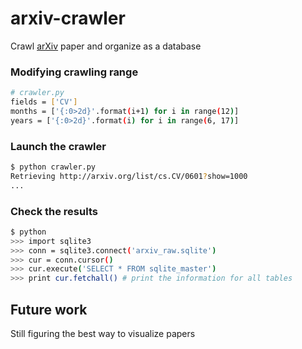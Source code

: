 # arxiv-crawler
Crawl [arXiv](http://arxiv.org/) paper and organize as a database

### Modifying crawling range

```sh
# crawler.py
fields = ['CV']
months = ['{:0>2d}'.format(i+1) for i in range(12)]
years = ['{:0>2d}'.format(i) for i in range(6, 17)]
```

### Launch the crawler

```sh
$ python crawler.py
Retrieving http://arxiv.org/list/cs.CV/0601?show=1000
...
```

### Check the results

```sh
$ python
>>> import sqlite3
>>> conn = sqlite3.connect('arxiv_raw.sqlite')
>>> cur = conn.cursor()
>>> cur.execute('SELECT * FROM sqlite_master')
>>> print cur.fetchall() # print the information for all tables
```

## Future work

Still figuring the best way to visualize papers
